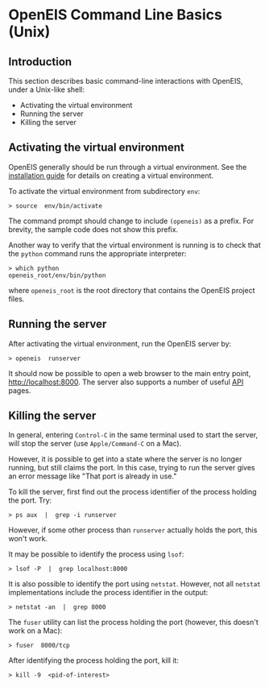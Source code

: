 # OpenEIS Command Line Basics (Unix)


## Introduction

This section describes basic command-line interactions with OpenEIS, under a Unix-like shell:

+ Activating the virtual environment
+ Running the server
+ Killing the server


## Activating the virtual environment

OpenEIS generally should be run through a virtual environment.
See the [installation guide](install_guide_unix.md) for details on creating a virtual environment.

To activate the virtual environment from subdirectory `env`:

    > source  env/bin/activate

The command prompt should change to include `(openeis)` as a prefix.
For brevity, the sample code does not show this prefix.

Another way to verify that the virtual environment is running is to check that the `python` command runs the appropriate interpreter:

    > which python
    openeis_root/env/bin/python

where `openeis_root` is the root directory that contains the OpenEIS project files.


## Running the server

After activating the virtual environment, run the OpenEIS server by:

    > openeis  runserver

It should now be possible to open a web browser to the main entry point, [http://localhost:8000](http://localhost:8000).
The server also supports a number of useful [API](server_api_tricks.md) pages.


## Killing the server

In general, entering `Control-C` in the same terminal used to start the server, will stop the server (use `Apple/Command-C` on a Mac).

However, it is possible to get into a state where the server is no longer running, but still claims the port.
In this case, trying to run the server gives an error message like "That port is already in use."

To kill the server, first find out the process identifier of the process holding the port.
Try:

    > ps aux  |  grep -i runserver

However, if some other process than `runserver` actually holds the port, this won't work.

It may be possible to identify the process using `lsof`:

    > lsof -P  |  grep localhost:8000

It is also possible to identify the port using `netstat`.
However, not all `netstat` implementations include the process identifier in the output:

    > netstat -an  |  grep 8000

The `fuser` utility can list the process holding the port (however, this doesn't work on a Mac):

    > fuser  8000/tcp

After identifying the process holding the port, kill it:

    > kill -9  <pid-of-interest>

